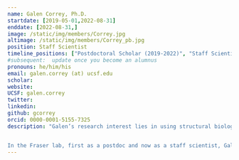 ```yaml
---
name: Galen Correy, Ph.D.
startdate: [2019-05-01,2022-08-31]
enddate: [2022-08-31,]
image: /static/img/members/Correy.jpg
altimage: /static/img/members/Correy_pb.jpg
position: Staff Scientist
timeline_positions: ["Postdoctoral Scholar (2019-2022)", "Staff Scientist (2022-)"]
#subsequent:  update once you become an alumnus
pronouns: he/him/his
email: galen.correy (at) ucsf.edu
scholar:
website:
UCSF: galen.correy
twitter:
linkedin:
github: gcorrey
orcid: 0000-0001-5155-7325
description: "Galen’s research interest lies in using structural biology to tackle problems in protein engineering and drug design. He earned his Ph.D. from the Australian National University, where he worked with [Dr. Colin Jackson](https://chemistry.anu.edu.au/people/academics/prof-colin-jackson) on the structure, function and evolution of insect enzymes that detoxify organophosphate nerve agents.


In the Fraser lab, first as a postdoc and now as a staff scientist, Galen is using recently developed methods in fragment-based drug discovery to guide the design of new inhibitors of an emerging anti-cancer therapeutic target and leading the high throughput crystallography component of the [QCRG AVIDD Program](https://qbi.ucsf.edu/qcrgAViDD) to discover new anti-virals."
---
```

